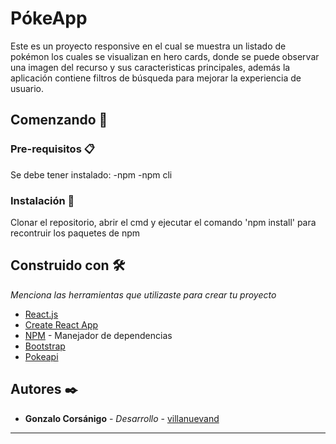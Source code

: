 # PókeApp

Este es un proyecto responsive en el cual se muestra un listado de pokémon los cuales se visualizan en hero cards, donde se puede observar una imagen del recurso y sus caracteristicas principales, además la aplicación contiene filtros de búsqueda para mejorar la experiencia de usuario.

## Comenzando 🚀


### Pre-requisitos 📋

Se debe tener instalado:
-npm
-npm cli

### Instalación 🔧

Clonar el repositorio, abrir el cmd y ejecutar el comando 'npm install' para recontruir los paquetes de npm

## Construido con 🛠️

_Menciona las herramientas que utilizaste para crear tu proyecto_

* [React.js](https://es.reactjs.org/)
* [Create React App](https://create-react-app.dev/)
* [NPM](https://www.npmjs.com/) - Manejador de dependencias
* [Bootstrap](https://getbootstrap.com)
* [Pokeapi](https://pokeapi.co/)

## Autores ✒️

* **Gonzalo Corsánigo** - *Desarrollo* - [villanuevand](https://github.com/Gonzalo61)



---

